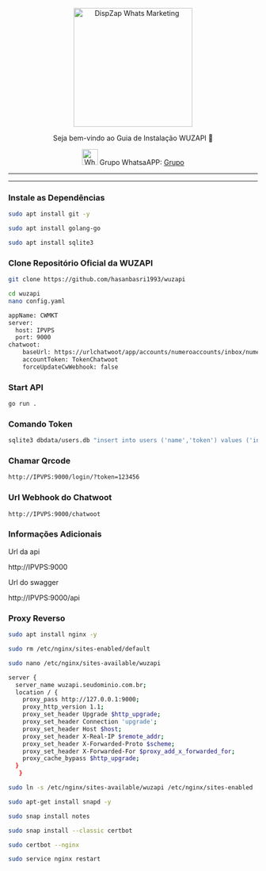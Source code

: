 <p align="center">
<img src="https://cwmkt.com.br/wp-content/uploads/2023/08/logo-github-cwmkt.svg" alt="DispZap Whats Marketing" width="240" />
<p align="center">Seja bem-vindo ao Guia de Instalação WUZAPI 🚀</p>
</p>
  
<p align="center">
<img src="https://whatsapp.com/favicon.ico" alt="WhatsAPP-logo" width="32" />
<span>Grupo WhatsaAPP: </span>
<a href="https://link.cwmkt.com.br/grupo-whats" target="_blank">Grupo</a>
</p>

<hr />
<hr />

### Instale as Dependências

```bash
sudo apt install git -y
```

```bash
sudo apt install golang-go
```

```bash
sudo apt install sqlite3
```

### Clone Repositório Oficial da WUZAPI

```bash
git clone https://github.com/hasanbasri1993/wuzapi
```

```bash
cd wuzapi
nano config.yaml
```

```bash
appName: CWMKT
server: 
  host: IPVPS
  port: 9000
chatwoot:
    baseUrl: https://urlchatwoot/app/accounts/numeroaccounts/inbox/numeroinbox
    accountToken: TokenChatwoot
    forceUpdateCwWebhook: false
```

### Start API

```bash
go run .
```

### Comando Token

```bash
sqlite3 dbdata/users.db "insert into users ('name','token') values ('instancia','tokenaleatorio')"
```

### Chamar Qrcode

```bash
http://IPVPS:9000/login/?token=123456
```

### Url Webhook do Chatwoot

```bash
http://IPVPS:9000/chatwoot
```

### Informações Adicionais

Url da api 

http://IPVPS:9000

Url do swagger

http://IPVPS:9000/api

### Proxy Reverso

```bash
sudo apt install nginx -y
```

```bash
sudo rm /etc/nginx/sites-enabled/default
```

```bash
sudo nano /etc/nginx/sites-available/wuzapi
```

```bash
server {
  server_name wuzapi.seudominio.com.br;
  location / {
    proxy_pass http://127.0.0.1:9000;
    proxy_http_version 1.1;
    proxy_set_header Upgrade $http_upgrade;
    proxy_set_header Connection 'upgrade';
    proxy_set_header Host $host;
    proxy_set_header X-Real-IP $remote_addr;
    proxy_set_header X-Forwarded-Proto $scheme;
    proxy_set_header X-Forwarded-For $proxy_add_x_forwarded_for;
    proxy_cache_bypass $http_upgrade;
  }
   }
```

```bash
sudo ln -s /etc/nginx/sites-available/wuzapi /etc/nginx/sites-enabled
```

```bash
sudo apt-get install snapd -y
```

```bash
sudo snap install notes
```

```bash
sudo snap install --classic certbot
```

```bash
sudo certbot --nginx
```

```bash
sudo service nginx restart
```



